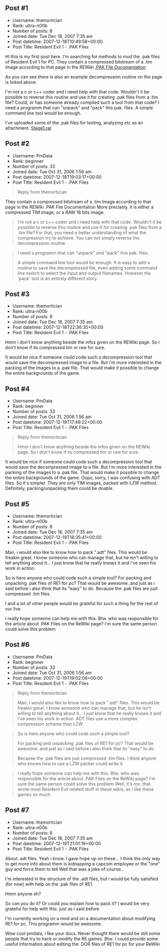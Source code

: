 ## Post #1
- Username: themortician
- Rank: ultra-n00b
- Number of posts: 8
- Joined date: Tue Dec 18, 2007 7:35 am
- Post datetime: 2007-12-18T10:49:58+00:00
- Post Title: Resident Evil 1 - .PAK Files

Hi this is my first post here.
I'm searching for methods to mod the .pak files of Resident Evil 1 for PC.
They contain a compressed bitstream of a .tim Image according to that page in the REWiki [.PAK File Documentation](http://rewiki.regengedanken.de/wiki/.PAK_%28Resident_Evil%29)

As you can see there is also an example decompression routine on the page is linked above.

I'm not a c or c++ coder and i need help with that code. Wouldn't it be possible to reverse this routine and use it for creating .pak files from a .tim file?
Could, or has someone already compiled such a tool from that code?
I need a programm that can "unpack" and "pack" this pak. files.
A simple command line tool would be enough.

I've uploaded some of the .pak files for testing, analyzing etc as an attachment.
[Stage1.rar](https://xentaxbackup.github.io/file/1409_Stage1.rar)
## Post #2
- Username: PmData
- Rank: beginner
- Number of posts: 33
- Joined date: Tue Oct 31, 2006 1:56 am
- Post datetime: 2007-12-18T19:03:17+00:00
- Post Title: Resident Evil 1 - .PAK Files

> Reply from themortician
>
> 
They contain a compressed bitstream of a .tim Image according to that page in the REWiki .PAK File Documentation
More precisely, it is either a compressed TIM image, or a RAW 16 bits image.

> I'm not a c or c++ coder and i need help with that code. Wouldn't it be possible to reverse this routine and use it for creating .pak files from a .tim file?
For that, you need a better understanding of what the compression try to achieve. You can not simply reverse the decompression routine.

> I need a programm that can "unpack" and "pack" this pak. files.
>
> A simple command line tool would be enough.
It is easy to add a routine to save the decompressed file, even adding some command line switch to select the input and output filenames. However the 'pack' tool is an entirely different story.
## Post #3
- Username: themortician
- Rank: ultra-n00b
- Number of posts: 8
- Joined date: Tue Dec 18, 2007 7:35 am
- Post datetime: 2007-12-18T22:36:35+00:00
- Post Title: Resident Evil 1 - .PAK Files

Hmm i don't know anything beside the infos given on the REWiki page.
So i don't know if its compressed tim or raw for sure.

It would be nice if someone could code such a decompression tool that would save the decompressed image to a file. But i'm more interested in the packing of the images to a .pak file. That would make it possible to change the entire backgrounds of the game.
## Post #4
- Username: PmData
- Rank: beginner
- Number of posts: 33
- Joined date: Tue Oct 31, 2006 1:56 am
- Post datetime: 2007-12-19T17:49:22+00:00
- Post Title: Resident Evil 1 - .PAK Files

> Reply from themortician
>
> Hmm i don't know anything beside the infos given on the REWiki page.
So i don't know if its compressed tim or raw for sure.

It would be nice if someone could code such a decompression tool that would save the decompressed image to a file. But i'm more interested in the packing of the images to a .pak file. That would make it possible to change the entire backgrounds of the game.
Oops, sorry, I was confusing with ADT files. So it's simpler. They are only TIM images, packed with LZW method. Definitely, packing/unpacking them could be doable.
## Post #5
- Username: themortician
- Rank: ultra-n00b
- Number of posts: 8
- Joined date: Tue Dec 18, 2007 7:35 am
- Post datetime: 2007-12-19T18:35:41+00:00
- Post Title: Resident Evil 1 - .PAK Files

Man, i would also like to know how to pack ".adt" files. This would be freakin great. I know someone who can manage that, but he isn't willing to tell anything about it... I just know that he really knows it and i've seen his work in action.

So is here anyone who could code such a simple tool?
For packing and unpacking .pak files of RE1 for pc? That would be awesome..and just as i said before i also think that its "easy" to do.
Because the .pak files are just compressed .tim files.

I and a lot of other people would be grateful for such a thing for the rest of our live.

I really hope someone can help me with this. Btw. who was responsible for the article about .PAK Files on the ReWiki page? i'm sure the same person could solve this problem
## Post #6
- Username: PmData
- Rank: beginner
- Number of posts: 33
- Joined date: Tue Oct 31, 2006 1:56 am
- Post datetime: 2007-12-19T19:02:06+00:00
- Post Title: Resident Evil 1 - .PAK Files

> Reply from themortician
>
> Man, i would also like to know how to pack ".adt" files. This would be freakin great. I know someone who can manage that, but he isn't willing to tell anything about it... I just know that he really knows it and i've seen his work in action.
ADT files use a more complex compression scheme than LZW.

> So is here anyone who could code such a simple tool?
>
> For packing and unpacking .pak files of RE1 for pc? That would be awesome..and just as i said before i also think that its "easy" to do.
>
> Because the .pak files are just compressed .tim files.
I think anyone who knows how to use a LZW packer could write it.

> I really hope someone can help me with this. Btw. who was responsible for the article about .PAK Files on the ReWiki page? i'm sure the same person could solve this problem
Well, it's me, that wrote most Resident Evil related stuff in these wikis, as I like these games so much.
## Post #7
- Username: themortician
- Rank: ultra-n00b
- Number of posts: 8
- Joined date: Tue Dec 18, 2007 7:35 am
- Post datetime: 2007-12-19T21:01:18+00:00
- Post Title: Resident Evil 1 - .PAK Files

About .adt files. Yeah i know. I gave hope up on these... I think the only way to get more info about them is kidnapping a capcom employee or the "one" guy and force them to tell   Well that was a joke of course..

I'm interested in the structure of the .adt files, but i would be fully satisfied (for now) with help on the .pak files of RE1.

Hmm anyone eh?

So can you do it? Or could you explain how to pack it?
I would be very grateful for help with this. just as i said before 

I'm currently working on a mod and on a documentation about modifying RE1 for pc.  This programm would be awesome.

Wow cool pmdata, i like your docs. Never thought there would be still some people that try to hack or modify the RE games.
Btw: I could provide some useful information about editing the .DOR files of RE1 for pc for your ReWiki
